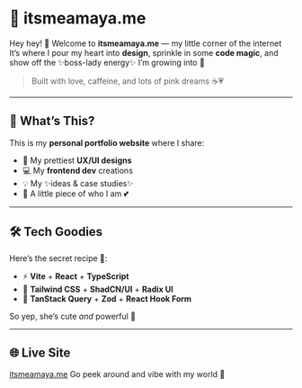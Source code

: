 # 💖 itsmeamaya.me

Hey hey! 👋 Welcome to **itsmeamaya.me** — my little corner of the internet   
It’s where I pour my heart into **design**, sprinkle in some **code magic**, and show off the ✨boss-lady energy✨ I’m growing into 💼

> Built with love, caffeine, and lots of pink dreams ☕💗

---

## 🌷 What’s This?

This is my **personal portfolio website** where I share:
- 🌈 My prettiest **UX/UI designs**
- 💻 My **frontend dev** creations
- 💡 My ✨ideas & case studies✨
- 🌸 A little piece of who I am 💕

---

## 🛠 Tech Goodies

Here’s the secret recipe 🧁:
- ⚡ **Vite** + **React** + **TypeScript**  
- 🎀 **Tailwind CSS** + **ShadCN/UI** + **Radix UI**  
- 🧠 **TanStack Query** + **Zod** + **React Hook Form**

So yep, she’s cute *and* powerful 💅

---

## 🌐 Live Site
[itsmeamaya.me](https://itsmeamaya.me)
Go peek around and vibe with my world 💫

